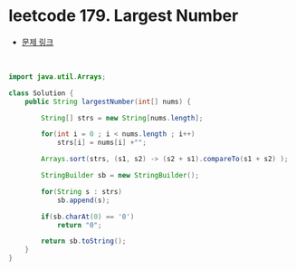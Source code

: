 # leetcode 179. Largest Number

- [문제 링크](https://leetcode.com/problems/largest-number/)

</br>

```java
import java.util.Arrays;

class Solution {
    public String largestNumber(int[] nums) {

        String[] strs = new String[nums.length];

        for(int i = 0 ; i < nums.length ; i++)
            strs[i] = nums[i] +"";

        Arrays.sort(strs, (s1, s2) -> (s2 + s1).compareTo(s1 + s2) );

        StringBuilder sb = new StringBuilder();

        for(String s : strs)
            sb.append(s);

        if(sb.charAt(0) == '0')
            return "0";

        return sb.toString();
    }
}

```
